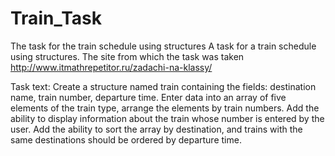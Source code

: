 # Train_Task
The task for the train schedule using structures
A task for a train schedule using structures. The site from which the task was taken http://www.itmathrepetitor.ru/zadachi-na-klassy/

Task text:
Create a structure named train containing the fields: destination name, train number, departure time. 
Enter data into an array of five elements of the train type, arrange the elements by train numbers. 
Add the ability to display information about the train whose number is entered by the user. 
Add the ability to sort the array by destination, and trains with the same destinations should be ordered by departure time.
